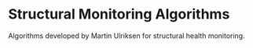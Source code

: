 # Structural Monitoring Algorithms

Algorithms developed by Martin Ulriksen for structural health monitoring.
